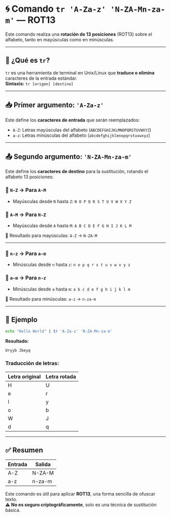 # 🌀 Comando `tr 'A-Za-z' 'N-ZA-Mn-za-m'` — ROT13

Este comando realiza una **rotación de 13 posiciones** (ROT13) sobre el alfabeto, tanto en mayúsculas como en minúsculas.

---

## 🔧 ¿Qué es `tr`?

`tr` es una herramienta de terminal en Unix/Linux que **traduce o elimina** caracteres de la entrada estándar.  
**Sintaxis:** `tr [origen] [destino]`

---

## 📥 Primer argumento: `'A-Za-z'`

Este define los **caracteres de entrada** que serán reemplazados:

- `A-Z`: Letras mayúsculas del alfabeto (`ABCDEFGHIJKLMNOPQRSTUVWXYZ`)
- `a-z`: Letras minúsculas del alfabeto (`abcdefghijklmnopqrstuvwxyz`)

---

## 📤 Segundo argumento: `'N-ZA-Mn-za-m'`

Este define los **caracteres de destino** para la sustitución, rotando el alfabeto 13 posiciones:

### 🔸 `N-Z` → Para `A-M`
- Mayúsculas desde `N` hasta `Z`: `N O P Q R S T U V W X Y Z`

### 🔸 `A-M` → Para `N-Z`
- Mayúsculas desde `A` hasta `M`: `A B C D E F G H I J K L M`

🧠 Resultado para mayúsculas: `A-Z` → `N-ZA-M`

---

### 🔸 `n-z` → Para `a-m`
- Minúsculas desde `n` hasta `z`: `n o p q r s t u v w x y z`

### 🔸 `a-m` → Para `n-z`
- Minúsculas desde `a` hasta `m`: `a b c d e f g h i j k l m`

🧠 Resultado para minúsculas: `a-z` → `n-za-m`

---

## 🔁 Ejemplo

```bash
echo "Hello World" | tr 'A-Za-z' 'N-ZA-Mn-za-m'
```

**Resultado:**
```
Uryyb Jbeyq
```

### Traducción de letras:
| Letra original | Letra rotada |
|----------------|--------------|
| H              | U            |
| e              | r            |
| l              | y            |
| o              | b            |
| W              | J            |
| d              | q            |

---

## ✅ Resumen

| Entrada  | Salida  |
|----------|---------|
| A-Z      | N-ZA-M  |
| a-z      | n-za-m  |

Este comando es útil para aplicar **ROT13**, una forma sencilla de ofuscar texto.  
⚠️ **No es seguro criptográficamente**, solo es una técnica de sustitución básica.
